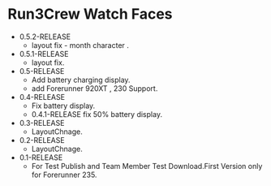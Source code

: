 Run3Crew Watch Faces
====================

* 0.5.2-RELEASE
    * layout fix - month character .
* 0.5.1-RELEASE
    * layout fix.
* 0.5-RELEASE
    * Add battery charging display.
    * add Forerunner 920XT , 230 Support.
* 0.4-RELEASE
    * Fix battery display.
    * 0.4.1-RELEASE fix 50% battery display.
* 0.3-RELEASE
    * LayoutChnage.
* 0.2-RELEASE
    * LayoutChnage.
* 0.1-RELEASE
    * For Test Publish and Team Member Test Download.First Version only for Forerunner 235.